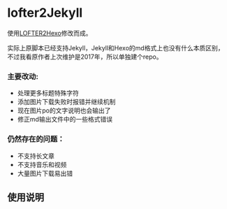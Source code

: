 # lofter2Jekyll

使用[LOFTER2Hexo](https://github.com/boboidream/LOFTER2Hexo)修改而成。

实际上原脚本已经支持Jekyll，Jekyll和Hexo的md格式上也没有什么本质区别，不过我看原作者上次维护是2017年，所以单独建个repo。

### 主要改动: 

* 处理更多标题特殊字符
* 添加图片下载失败时报错并继续机制
* 现在图片po的文字说明也会输出了
* 修正md输出文件中的一些格式错误

### 仍然存在的问题：

* 不支持长文章
* 不支持音乐和视频
* 大量图片下载易出错

## 使用说明
